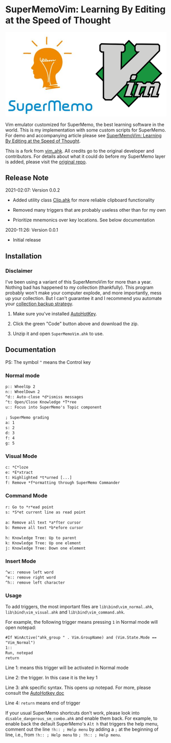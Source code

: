# SuperMemoVim: Learning By Editing at the Speed of Thought

![logo](https://raw.githubusercontent.com/MasterHowToLearn/SuperMemoVim/master/images/supermemovim.png "logo")

Vim emulator customized for SuperMemo, the best learning software in the world. This is my implementation with some custom scripts for SuperMemo. For demo and accompanying article please see [SuperMemoVim: Learning By Editing at the Speed of Thought](https://www.masterhowtolearn.com/2020-05-05-supermemovim-learning-by-editing-at-the-speed-of-thought/).

This is a fork from [vim_ahk](https://github.com/rcmdnk/vim_ahk/releases). All credits go to the original developer and contributors. For details about what it could do before my SuperMemo layer is added, please visit the [original repo](https://github.com/rcmdnk/vim_ahk/).

## Release Note

2021-02:07: Version 0.0.2

- Added utility class [Clip.ahk](https://github.com/berban/Clip/blob/master/Clip.ahk) for more reliable clipboard functionality

- Removed many triggers that are probably useless other than for my own

- Prioritize mnemonics over key locations. See below documentation

2020-11:26: Version 0.0.1

- Initial release

## Installation

### Disclaimer

I've been using a variant of this SuperMemoVim for more than a year. Nothing bad has happened to my collection (thankfully). This program probably won't make your computer explode, and more importantly, mess up your collection. But I can't guarantee it and I recommend you automate your [collection backup strategy](https://www.masterhowtolearn.com/2019-05-11-hands-down-the-most-important-thing-in-using-supermemo).

1. Make sure you've installed [AutoHotKey](https://www.autohotkey.com/).

2. Click the green "Code" button above and download the zip.

3. Unzip it and open `SuperMemoVim.ahk` to use.

## Documentation

PS: The symbol `^` means the Control key

### Normal mode

```ahk
p:: WheelUp 2
n:: WheelDown 2
^d:: Auto-close *d*ismiss messages
^t: Open/Close Knowledge *T*ree
u:: Focus into SuperMemo's Topic component

; SuperMemo grading
a: 1
s: 2
d: 3
f: 4
g: 5
```

### Visual Mode

```ahk
c: *C*loze
e: *E*xtract
t: Highlighted *t*urned [...]
f: Remove *f*ormatting through SuperMemo Commander
```

### Command Mode

```ahk
r: Go to *r*ead point
s: *S*et current line as read point

a: Remove all text *a*fter cursor
b: Remove all text *b*efore cursor

h: Knowledge Tree: Up to parent
k: Knowledge Tree: Up one element
j: Knowledge Tree: Down one element
```

### Insert Mode

```ahk
^w:: remove left word
^e:: remove right word
^h:: remove left character
```

### Usage

To add triggers, the most important files are `lib\bind\vim_normal.ahk`, `lib\bind\vim_visual.ahk` and `lib\bind\vim_command.ahk`.

For example, the following trigger means pressing `1` in Normal mode will open notepad:

```ahk
#If WinActive("ahk_group " . Vim.GroupName) and (Vim.State.Mode == "Vim_Normal")
1::
Run, notepad
return
```

Line 1: means this trigger will be activated in Normal mode

Line 2: the trigger. In this case it is the key 1

Line 3: ahk specific syntax. This opens up notepad. For more, please consult the [AutoHotkey doc](https://www.autohotkey.com/docs/AutoHotkey.htm)

Line 4: `return` means end of trigger

If your usual SuperMemo shortcuts don't work, please look into `disable_dangerous_sm_combo.ahk` and enable them back. For example, to enable back the default SuperMemo's `Alt h` that triggers the help menu, comment out the line `!h:: ; Help menu` by adding a `;` at the beginning of line, i.e., from `!h:: ; Help menu` to `; !h:: ; Help menu`.
